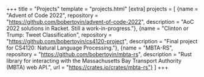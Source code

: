+++
title = "Projects"
template = "projects.html"
[extra]
projects = [
    {name = "Advent of Code 2022", repository = "https://github.com/bobertoyin/advent-of-code-2022", description = "AoC 2022 solutions in Racket. Still a work-in-progress."},
    {name = "Clinton or Trump: Tweet Classification", repository = "https://github.com/bobertoyin/cs4120-project", description = "Final project for CS4120: Natural Language Processing."},
    {name = "MBTA-RS", repository = "https://github.com/bobertoyin/mbta-rs", description = "Rust library for interacting with the Massachusetts Bay Transport Authority (MBTA) web API.", url = "https://crates.io/crates/mbta-rs"}
]
+++